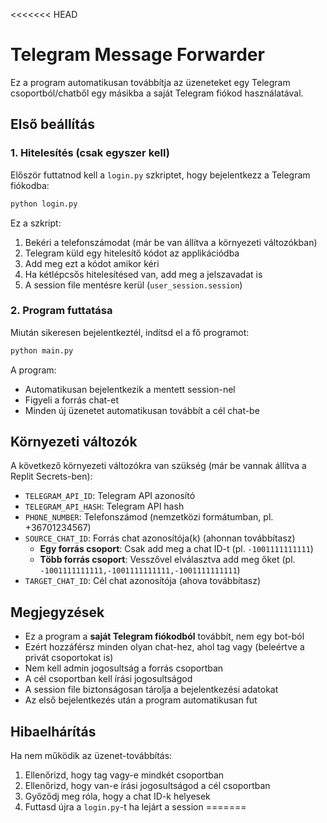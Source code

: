 <<<<<<< HEAD
# Telegram Message Forwarder

Ez a program automatikusan továbbítja az üzeneteket egy Telegram csoportból/chatből egy másikba a saját Telegram fiókod használatával.

## Első beállítás

### 1. Hitelesítés (csak egyszer kell)

Először futtatnod kell a `login.py` szkriptet, hogy bejelentkezz a Telegram fiókodba:

```bash
python login.py
```

Ez a szkript:
1. Bekéri a telefonszámodat (már be van állítva a környezeti változókban)
2. Telegram küld egy hitelesítő kódot az applikációdba
3. Add meg ezt a kódot amikor kéri
4. Ha kétlépcsős hitelesítésed van, add meg a jelszavadat is
5. A session file mentésre kerül (`user_session.session`)

### 2. Program futtatása

Miután sikeresen bejelentkeztél, indítsd el a fő programot:

```bash
python main.py
```

A program:
- Automatikusan bejelentkezik a mentett session-nel
- Figyeli a forrás chat-et
- Minden új üzenetet automatikusan továbbít a cél chat-be

## Környezeti változók

A következő környezeti változókra van szükség (már be vannak állítva a Replit Secrets-ben):

- `TELEGRAM_API_ID`: Telegram API azonosító
- `TELEGRAM_API_HASH`: Telegram API hash
- `PHONE_NUMBER`: Telefonszámod (nemzetközi formátumban, pl. +36701234567)
- `SOURCE_CHAT_ID`: Forrás chat azonosítója(k) (ahonnan továbbítasz)
  - **Egy forrás csoport**: Csak add meg a chat ID-t (pl. `-1001111111111`)
  - **Több forrás csoport**: Vesszővel elválasztva add meg őket (pl. `-1001111111111,-1001111111111,-1001111111111`)
- `TARGET_CHAT_ID`: Cél chat azonosítója (ahova továbbítasz)

## Megjegyzések

- Ez a program a **saját Telegram fiókodból** továbbít, nem egy bot-ból
- Ezért hozzáférsz minden olyan chat-hez, ahol tag vagy (beleértve a privát csoportokat is)
- Nem kell admin jogosultság a forrás csoportban
- A cél csoportban kell írási jogosultságod
- A session file biztonságosan tárolja a bejelentkezési adatokat
- Az első bejelentkezés után a program automatikusan fut

## Hibaelhárítás

Ha nem működik az üzenet-továbbítás:
1. Ellenőrizd, hogy tag vagy-e mindkét csoportban
2. Ellenőrizd, hogy van-e írási jogosultságod a cél csoportban
3. Győződj meg róla, hogy a chat ID-k helyesek
4. Futtasd újra a `login.py`-t ha lejárt a session
=======

